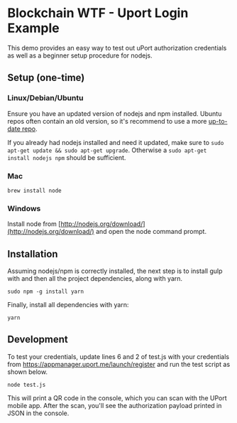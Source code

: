 Blockchain WTF - Uport Login Example
=================

This demo provides an easy way to test out uPort authorization credentials as well as a beginner setup procedure for nodejs. 


## Setup (one-time)

### Linux/Debian/Ubuntu
Ensure you have an updated version of nodejs and npm installed. Ubuntu repos often contain an old version, so it's recommend to use a more [up-to-date repo](https://launchpad.net/~chris-lea/+archive/node.js/).

If you already had nodejs installed and need it updated, make sure to `sudo apt-get update && sudo apt-get upgrade`. Otherwise a `sudo apt-get install nodejs npm` should be sufficient.

### Mac
`brew install node`

### Windows
Install node from [http://nodejs.org/download/](http://nodejs.org/download/) and open the node command prompt.

## Installation

Assuming nodejs/npm is correctly installed, the next step is to install gulp with and then all the project dependencies, along with yarn.

```
sudo npm -g install yarn
```

Finally, install all dependencies with yarn:

```
yarn
```

## Development

To test your credentials, update lines 6 and 2 of test.js with your credentials from https://appmanager.uport.me/launch/register and run the test script as shown below.

```
node test.js
```

This will print a QR code in the console, which you can scan with the UPort mobile app. After the scan, you'll see the authorization payload printed in JSON in the console. 

